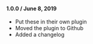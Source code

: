 #### 1.0.0 / June 8, 2019
* Put these in their own plugin
* Moved the plugin to Github
* Added a changelog
